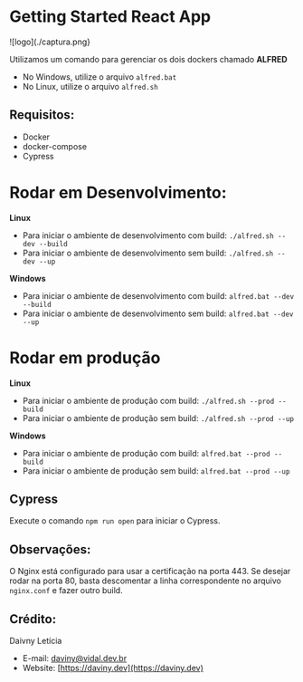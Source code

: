 # Getting Started React App


![logo](./captura.png}

Utilizamos um comando para gerenciar os dois dockers chamado **ALFRED**

- No Windows, utilize o arquivo `alfred.bat`
- No Linux, utilize o arquivo `alfred.sh`

## Requisitos:

- Docker
- docker-compose
- Cypress

# Rodar em Desenvolvimento:

**Linux**
- Para iniciar o ambiente de desenvolvimento com build: `./alfred.sh --dev --build`
- Para iniciar o ambiente de desenvolvimento sem build: `./alfred.sh --dev --up`

**Windows**
- Para iniciar o ambiente de desenvolvimento com build: `alfred.bat --dev --build`
- Para iniciar o ambiente de desenvolvimento sem build: `alfred.bat --dev --up`

# Rodar em produção

**Linux**
- Para iniciar o ambiente de produção com build: `./alfred.sh --prod --build`
- Para iniciar o ambiente de produção sem build: `./alfred.sh --prod --up`

**Windows**
- Para iniciar o ambiente de produção com build: `alfred.bat --prod --build`
- Para iniciar o ambiente de produção sem build: `alfred.bat --prod --up`

## Cypress

Execute o comando `npm run open` para iniciar o Cypress.

## Observações:

O Nginx está configurado para usar a certificação na porta 443. Se desejar rodar na porta 80, basta descomentar a linha correspondente no arquivo `nginx.conf` e fazer outro build.

## Crédito:

Daivny Letícia 
- E-mail: daviny@vidal.dev.br
- Website: [https://daviny.dev](https://daviny.dev)